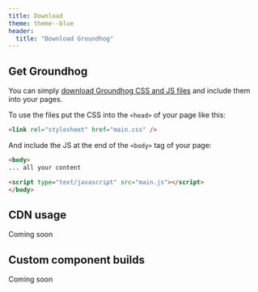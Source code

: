 ```yaml
---
title: Download
theme: theme--blue
header:
  title: "Download Groundhog"
---
```



## Get Groundhog

You can simply [download Groundhog CSS and JS files](/download/groundhog-v{{sitedata.package.version}}.zip) and include them into your pages.

To use the files put the CSS into the `<head>` of your page like this:
```html
<link rel="stylesheet" href="main.css" />
```

And include the JS at the end of the `<body>` tag of your page:

```html
<body>
... all your content

<script type="text/javascript" src="main.js"></script>
</body>
```

## CDN usage

Coming soon

## Custom component builds

Coming soon
